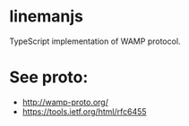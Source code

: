 # linemanjs
TypeScript implementation of WAMP protocol. 

# See proto:
* http://wamp-proto.org/
* https://tools.ietf.org/html/rfc6455
